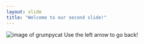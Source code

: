 ```yaml
---
layout: slide
title: "Welcome to our second slide!"
---
```

![image of grumpycat](https://www.gannett-cdn.com/media/USATODAY/GenericImages/2012/11/26/gan-grumpy-cat-112612-1-16_9.jpg?width=660&height=373&fit=crop&format=pjpg&auto=webp)
Use the left arrow to go back!
